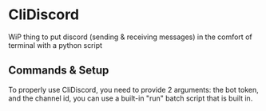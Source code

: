 # CliDiscord
WiP thing to put discord (sending &amp; receiving messages) in the comfort of terminal with a python script
## Commands & Setup
To properly use CliDiscord, you need to provide 2 arguments: the bot token, and the channel id, you can use a built-in "run" batch script that is built in.
